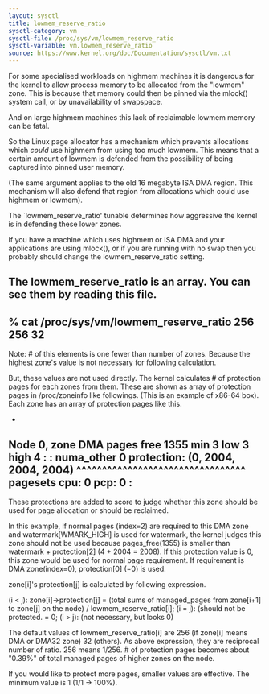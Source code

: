 ```yaml
---
layout: sysctl
title: lowmem_reserve_ratio
sysctl-category: vm
sysctl-file: /proc/sys/vm/lowmem_reserve_ratio
sysctl-variable: vm.lowmem_reserve_ratio
source: https://www.kernel.org/doc/Documentation/sysctl/vm.txt
---
```


For some specialised workloads on highmem machines it is dangerous for
the kernel to allow process memory to be allocated from the "lowmem"
zone.  This is because that memory could then be pinned via the mlock()
system call, or by unavailability of swapspace.

And on large highmem machines this lack of reclaimable lowmem memory
can be fatal.

So the Linux page allocator has a mechanism which prevents allocations
which _could_ use highmem from using too much lowmem.  This means that
a certain amount of lowmem is defended from the possibility of being
captured into pinned user memory.

(The same argument applies to the old 16 megabyte ISA DMA region.  This
mechanism will also defend that region from allocations which could use
highmem or lowmem).

The `lowmem_reserve_ratio' tunable determines how aggressive the kernel is
in defending these lower zones.

If you have a machine which uses highmem or ISA DMA and your
applications are using mlock(), or if you are running with no swap then
you probably should change the lowmem_reserve_ratio setting.

The lowmem_reserve_ratio is an array. You can see them by reading this file.
-
% cat /proc/sys/vm/lowmem_reserve_ratio
256     256     32
-
Note: # of this elements is one fewer than number of zones. Because the highest
      zone's value is not necessary for following calculation.

But, these values are not used directly. The kernel calculates # of protection
pages for each zones from them. These are shown as array of protection pages
in /proc/zoneinfo like followings. (This is an example of x86-64 box).
Each zone has an array of protection pages like this.

-
Node 0, zone      DMA
  pages free     1355
        min      3
        low      3
        high     4
	:
	:
    numa_other   0
        protection: (0, 2004, 2004, 2004)
	^^^^^^^^^^^^^^^^^^^^^^^^^^^^^^^^^
  pagesets
    cpu: 0 pcp: 0
        :
-
These protections are added to score to judge whether this zone should be used
for page allocation or should be reclaimed.

In this example, if normal pages (index=2) are required to this DMA zone and
watermark[WMARK_HIGH] is used for watermark, the kernel judges this zone should
not be used because pages_free(1355) is smaller than watermark + protection[2]
(4 + 2004 = 2008). If this protection value is 0, this zone would be used for
normal page requirement. If requirement is DMA zone(index=0), protection[0]
(=0) is used.

zone[i]'s protection[j] is calculated by following expression.

(i < j):
  zone[i]->protection[j]
  = (total sums of managed_pages from zone[i+1] to zone[j] on the node)
    / lowmem_reserve_ratio[i];
(i = j):
   (should not be protected. = 0;
(i > j):
   (not necessary, but looks 0)

The default values of lowmem_reserve_ratio[i] are
    256 (if zone[i] means DMA or DMA32 zone)
    32  (others).
As above expression, they are reciprocal number of ratio.
256 means 1/256. # of protection pages becomes about "0.39%" of total managed
pages of higher zones on the node.

If you would like to protect more pages, smaller values are effective.
The minimum value is 1 (1/1 -> 100%).

